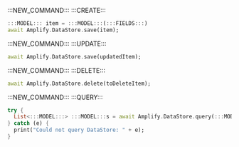 :::NEW_COMMAND:::
:::CREATE:::

```dart
:::MODEL::: item = :::MODEL:::(:::FIELDS:::)
await Amplify.DataStore.save(item);
```

:::NEW_COMMAND:::
:::UPDATE:::

```dart
await Amplify.DataStore.save(updatedItem);
```

:::NEW_COMMAND:::
:::DELETE:::

```dart
await Amplify.DataStore.delete(toDeleteItem);
```

:::NEW_COMMAND:::
:::QUERY:::

```dart
try {
  List<:::MODEL:::> :::MODEL:::s = await Amplify.DataStore.query(:::MODEL:::.classType);
} catch (e) {
  print("Could not query DataStore: " + e);
}
```
